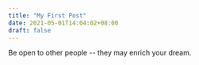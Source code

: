 ```yaml
---
title: "My First Post"
date: 2021-05-01T14:04:02+08:00
draft: false
---
```


Be open to other people -- they may enrich your dream.
